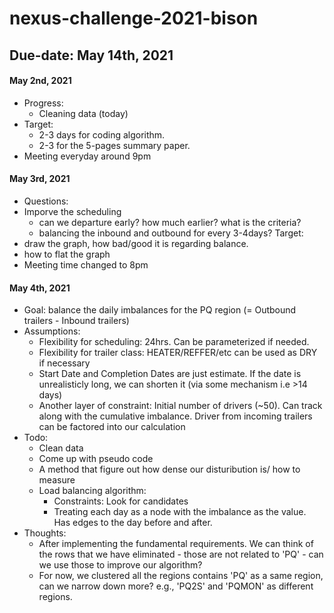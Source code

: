 # nexus-challenge-2021-bison

## Due-date: May 14th, 2021

#### May 2nd, 2021
- Progress:
  - Cleaning data (today)
- Target: 
  - 2-3 days for coding algorithm.
  - 2-3 for the 5-pages summary paper.
- Meeting everyday around 9pm
#### May 3rd, 2021
- Questions:
-   Imporve the scheduling
    - can we departure early? how much earlier? what is the criteria?
    - balancing the inbound and outbound for every 3-4days?
Target:
- draw the graph, how bad/good it is regarding balance.
- how to flat the graph
- Meeting time changed to 8pm

#### May 4th, 2021
- Goal: balance the daily imbalances for the PQ region (= Outbound trailers - Inbound trailers)
- Assumptions:
  - Flexibility for scheduling: 24hrs. Can be parameterized if needed. 
  - Flexibility for trailer class: HEATER/REFFER/etc can be used as DRY if necessary
  - Start Date and Completion Dates are just estimate. If the date is unrealisticly long, we can shorten it (via some mechanism i.e >14 days)
  - Another layer of constraint: Initial number of drivers (~50). Can track along with the cumulative imbalance. Driver from incoming trailers can be factored into our calculation
- Todo:
  - Clean data
  - Come up with pseudo code
  - A method that figure out how dense our disturibution is/ how to measure
  - Load balancing algorithm:
    - Constraints: Look for candidates
    - Treating each day as a node with the imbalance as the value. Has edges to the day before and after.
- Thoughts:
  - After implementing the fundamental requirements. We can think of the rows that we have eliminated - those are not related to 'PQ' - can we use those to improve our algorithm?
  - For now, we clustered all the regions contains 'PQ' as a same region, can we narrow down more? e.g., 'PQ2S' and 'PQMON' as different regions.




